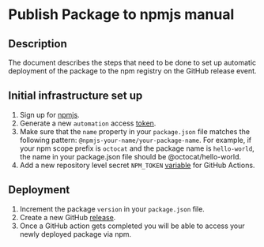 # Publish Package to npmjs manual

## Description
The document describes the steps that need to be done to set up automatic deployment of the package to the npm registry on the GitHub release event.

## Initial infrastructure set up
1. Sign up for [npmjs](https://www.npmjs.com/).
1. Generate a new `automation` access [token](https://docs.npmjs.com/creating-and-viewing-access-tokens).
1. Make sure that the `name` property in your `package.json` file matches the following pattern: `@npmjs-your-name/your-package-name`. For example, if your npm scope prefix is `octocat` and the package name is `hello-world`, the name in your package.json file should be @octocat/hello-world.
1. Add a new repository level secret `NPM_TOKEN` [variable](https://docs.github.com/en/actions/security-guides/encrypted-secrets#creating-encrypted-secrets-for-a-repository) for GitHub Actions.

## Deployment
1. Increment the package `version` in your `package.json` file.
1. Create a new GitHub [release](https://docs.github.com/en/repositories/releasing-projects-on-github/managing-releases-in-a-repository#creating-a-release).
1. Once a GitHub action gets completed you will be able to access your newly deployed package via npm.